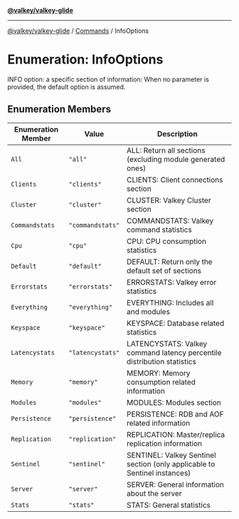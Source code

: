 [**@valkey/valkey-glide**](../../README.md)

***

[@valkey/valkey-glide](../../modules.md) / [Commands](../README.md) / InfoOptions

# Enumeration: InfoOptions

INFO option: a specific section of information:
When no parameter is provided, the default option is assumed.

## Enumeration Members

| Enumeration Member | Value | Description |
| ------ | ------ | ------ |
| <a id="all"></a> `All` | `"all"` | ALL: Return all sections (excluding module generated ones) |
| <a id="clients"></a> `Clients` | `"clients"` | CLIENTS: Client connections section |
| <a id="cluster"></a> `Cluster` | `"cluster"` | CLUSTER: Valkey Cluster section |
| <a id="commandstats"></a> `Commandstats` | `"commandstats"` | COMMANDSTATS: Valkey command statistics |
| <a id="cpu"></a> `Cpu` | `"cpu"` | CPU: CPU consumption statistics |
| <a id="default"></a> `Default` | `"default"` | DEFAULT: Return only the default set of sections |
| <a id="errorstats"></a> `Errorstats` | `"errorstats"` | ERRORSTATS: Valkey error statistics |
| <a id="everything"></a> `Everything` | `"everything"` | EVERYTHING: Includes all and modules |
| <a id="keyspace"></a> `Keyspace` | `"keyspace"` | KEYSPACE: Database related statistics |
| <a id="latencystats"></a> `Latencystats` | `"latencystats"` | LATENCYSTATS: Valkey command latency percentile distribution statistics |
| <a id="memory"></a> `Memory` | `"memory"` | MEMORY: Memory consumption related information |
| <a id="modules"></a> `Modules` | `"modules"` | MODULES: Modules section |
| <a id="persistence"></a> `Persistence` | `"persistence"` | PERSISTENCE: RDB and AOF related information |
| <a id="replication"></a> `Replication` | `"replication"` | REPLICATION: Master/replica replication information |
| <a id="sentinel"></a> `Sentinel` | `"sentinel"` | SENTINEL: Valkey Sentinel section (only applicable to Sentinel instances) |
| <a id="server"></a> `Server` | `"server"` | SERVER: General information about the server |
| <a id="stats"></a> `Stats` | `"stats"` | STATS: General statistics |
